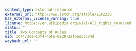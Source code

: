 ```yaml
---
content_type: external-resource
external_url: http://www.jstor.org/stable/2182230
has_external_license_warning: true
license: https://en.wikipedia.org/wiki/All_rights_reserved
status: ''
title: Two Concepts of Rules
uid: 2c7473de-e3f4-45fe-8e20-2af6ae36d04d
wayback_url: ''
---
```

